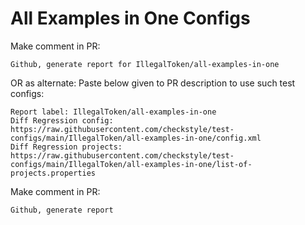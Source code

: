 # All Examples in One Configs
Make comment in PR:
```
Github, generate report for IllegalToken/all-examples-in-one
```
OR as alternate:
Paste below given to PR description to use such test configs:
```
Report label: IllegalToken/all-examples-in-one
Diff Regression config: https://raw.githubusercontent.com/checkstyle/test-configs/main/IllegalToken/all-examples-in-one/config.xml
Diff Regression projects: https://raw.githubusercontent.com/checkstyle/test-configs/main/IllegalToken/all-examples-in-one/list-of-projects.properties
```
Make comment in PR:
```
Github, generate report
```
